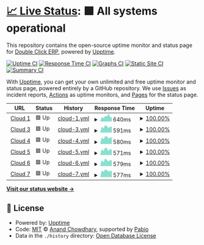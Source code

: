 # [📈 Live Status](https://demo.upptime.js.org): <!--live status--> **🟩 All systems operational**

This repository contains the open-source uptime monitor and status page for [Double Click ERP](https://www.doubleclick.com.eg/), powered by [Upptime](https://github.com/upptime/upptime).

[![Uptime CI](https://github.com/Double-Click-ERP/dccs/workflows/Uptime%20CI/badge.svg)](https://github.com/Double-Click-ERP/dccs/actions?query=workflow%3A%22Uptime+CI%22)
[![Response Time CI](https://github.com/Double-Click-ERP/dccs/workflows/Response%20Time%20CI/badge.svg)](https://github.com/Double-Click-ERP/dccs/actions?query=workflow%3A%22Response+Time+CI%22)
[![Graphs CI](https://github.com/Double-Click-ERP/dccs/workflows/Graphs%20CI/badge.svg)](https://github.com/Double-Click-ERP/dccs/actions?query=workflow%3A%22Graphs+CI%22)
[![Static Site CI](https://github.com/Double-Click-ERP/dccs/workflows/Static%20Site%20CI/badge.svg)](https://github.com/Double-Click-ERP/dccs/actions?query=workflow%3A%22Static+Site+CI%22)
[![Summary CI](https://github.com/Double-Click-ERP/dccs/workflows/Summary%20CI/badge.svg)](https://github.com/Double-Click-ERP/dccs/actions?query=workflow%3A%22Summary+CI%22)

With [Upptime](https://upptime.js.org), you can get your own unlimited and free uptime monitor and status page, powered entirely by a GitHub repository. We use [Issues](https://github.com/Double-Click-ERP/dccs/issues) as incident reports, [Actions](https://github.com/Double-Click-ERP/dccs/actions) as uptime monitors, and [Pages](https://demo.upptime.js.org) for the status page.

<!--start: status pages-->
<!-- This summary is generated by Upptime (https://github.com/upptime/upptime) -->
<!-- Do not edit this manually, your changes will be overwritten -->
<!-- prettier-ignore -->
| URL | Status | History | Response Time | Uptime |
| --- | ------ | ------- | ------------- | ------ |
| <img alt="" src="https://icons.duckduckgo.com/ip3/dc-cloud.de.doubleclick-erp.com.ico" height="13"> [Cloud 1](https://dc-cloud.de.doubleclick-erp.com/Cloud/) | 🟩 Up | [cloud-1.yml](https://github.com/Double-Click-ERP/dccs/commits/HEAD/history/cloud-1.yml) | <details><summary><img alt="Response time graph" src="./graphs/cloud-1/response-time-week.png" height="20"> 640ms</summary><br><a href="https://Double-Click-ERP.github.io/dccs/history/cloud-1"><img alt="Response time 622" src="https://img.shields.io/endpoint?url=https%3A%2F%2Fraw.githubusercontent.com%2FDouble-Click-ERP%2Fdccs%2FHEAD%2Fapi%2Fcloud-1%2Fresponse-time.json"></a><br><a href="https://Double-Click-ERP.github.io/dccs/history/cloud-1"><img alt="24-hour response time 547" src="https://img.shields.io/endpoint?url=https%3A%2F%2Fraw.githubusercontent.com%2FDouble-Click-ERP%2Fdccs%2FHEAD%2Fapi%2Fcloud-1%2Fresponse-time-day.json"></a><br><a href="https://Double-Click-ERP.github.io/dccs/history/cloud-1"><img alt="7-day response time 640" src="https://img.shields.io/endpoint?url=https%3A%2F%2Fraw.githubusercontent.com%2FDouble-Click-ERP%2Fdccs%2FHEAD%2Fapi%2Fcloud-1%2Fresponse-time-week.json"></a><br><a href="https://Double-Click-ERP.github.io/dccs/history/cloud-1"><img alt="30-day response time 616" src="https://img.shields.io/endpoint?url=https%3A%2F%2Fraw.githubusercontent.com%2FDouble-Click-ERP%2Fdccs%2FHEAD%2Fapi%2Fcloud-1%2Fresponse-time-month.json"></a><br><a href="https://Double-Click-ERP.github.io/dccs/history/cloud-1"><img alt="1-year response time 622" src="https://img.shields.io/endpoint?url=https%3A%2F%2Fraw.githubusercontent.com%2FDouble-Click-ERP%2Fdccs%2FHEAD%2Fapi%2Fcloud-1%2Fresponse-time-year.json"></a></details> | <details><summary><a href="https://Double-Click-ERP.github.io/dccs/history/cloud-1">100.00%</a></summary><a href="https://Double-Click-ERP.github.io/dccs/history/cloud-1"><img alt="All-time uptime 100.00%" src="https://img.shields.io/endpoint?url=https%3A%2F%2Fraw.githubusercontent.com%2FDouble-Click-ERP%2Fdccs%2FHEAD%2Fapi%2Fcloud-1%2Fuptime.json"></a><br><a href="https://Double-Click-ERP.github.io/dccs/history/cloud-1"><img alt="24-hour uptime 100.00%" src="https://img.shields.io/endpoint?url=https%3A%2F%2Fraw.githubusercontent.com%2FDouble-Click-ERP%2Fdccs%2FHEAD%2Fapi%2Fcloud-1%2Fuptime-day.json"></a><br><a href="https://Double-Click-ERP.github.io/dccs/history/cloud-1"><img alt="7-day uptime 100.00%" src="https://img.shields.io/endpoint?url=https%3A%2F%2Fraw.githubusercontent.com%2FDouble-Click-ERP%2Fdccs%2FHEAD%2Fapi%2Fcloud-1%2Fuptime-week.json"></a><br><a href="https://Double-Click-ERP.github.io/dccs/history/cloud-1"><img alt="30-day uptime 100.00%" src="https://img.shields.io/endpoint?url=https%3A%2F%2Fraw.githubusercontent.com%2FDouble-Click-ERP%2Fdccs%2FHEAD%2Fapi%2Fcloud-1%2Fuptime-month.json"></a><br><a href="https://Double-Click-ERP.github.io/dccs/history/cloud-1"><img alt="1-year uptime 100.00%" src="https://img.shields.io/endpoint?url=https%3A%2F%2Fraw.githubusercontent.com%2FDouble-Click-ERP%2Fdccs%2FHEAD%2Fapi%2Fcloud-1%2Fuptime-year.json"></a></details>
| <img alt="" src="https://icons.duckduckgo.com/ip3/dc-cloud3.de.doubleclick-erp.com.ico" height="13"> [Cloud 3](https://dc-cloud3.de.doubleclick-erp.com/Cloud/) | 🟩 Up | [cloud-3.yml](https://github.com/Double-Click-ERP/dccs/commits/HEAD/history/cloud-3.yml) | <details><summary><img alt="Response time graph" src="./graphs/cloud-3/response-time-week.png" height="20"> 591ms</summary><br><a href="https://Double-Click-ERP.github.io/dccs/history/cloud-3"><img alt="Response time 560" src="https://img.shields.io/endpoint?url=https%3A%2F%2Fraw.githubusercontent.com%2FDouble-Click-ERP%2Fdccs%2FHEAD%2Fapi%2Fcloud-3%2Fresponse-time.json"></a><br><a href="https://Double-Click-ERP.github.io/dccs/history/cloud-3"><img alt="24-hour response time 618" src="https://img.shields.io/endpoint?url=https%3A%2F%2Fraw.githubusercontent.com%2FDouble-Click-ERP%2Fdccs%2FHEAD%2Fapi%2Fcloud-3%2Fresponse-time-day.json"></a><br><a href="https://Double-Click-ERP.github.io/dccs/history/cloud-3"><img alt="7-day response time 591" src="https://img.shields.io/endpoint?url=https%3A%2F%2Fraw.githubusercontent.com%2FDouble-Click-ERP%2Fdccs%2FHEAD%2Fapi%2Fcloud-3%2Fresponse-time-week.json"></a><br><a href="https://Double-Click-ERP.github.io/dccs/history/cloud-3"><img alt="30-day response time 554" src="https://img.shields.io/endpoint?url=https%3A%2F%2Fraw.githubusercontent.com%2FDouble-Click-ERP%2Fdccs%2FHEAD%2Fapi%2Fcloud-3%2Fresponse-time-month.json"></a><br><a href="https://Double-Click-ERP.github.io/dccs/history/cloud-3"><img alt="1-year response time 560" src="https://img.shields.io/endpoint?url=https%3A%2F%2Fraw.githubusercontent.com%2FDouble-Click-ERP%2Fdccs%2FHEAD%2Fapi%2Fcloud-3%2Fresponse-time-year.json"></a></details> | <details><summary><a href="https://Double-Click-ERP.github.io/dccs/history/cloud-3">100.00%</a></summary><a href="https://Double-Click-ERP.github.io/dccs/history/cloud-3"><img alt="All-time uptime 100.00%" src="https://img.shields.io/endpoint?url=https%3A%2F%2Fraw.githubusercontent.com%2FDouble-Click-ERP%2Fdccs%2FHEAD%2Fapi%2Fcloud-3%2Fuptime.json"></a><br><a href="https://Double-Click-ERP.github.io/dccs/history/cloud-3"><img alt="24-hour uptime 100.00%" src="https://img.shields.io/endpoint?url=https%3A%2F%2Fraw.githubusercontent.com%2FDouble-Click-ERP%2Fdccs%2FHEAD%2Fapi%2Fcloud-3%2Fuptime-day.json"></a><br><a href="https://Double-Click-ERP.github.io/dccs/history/cloud-3"><img alt="7-day uptime 100.00%" src="https://img.shields.io/endpoint?url=https%3A%2F%2Fraw.githubusercontent.com%2FDouble-Click-ERP%2Fdccs%2FHEAD%2Fapi%2Fcloud-3%2Fuptime-week.json"></a><br><a href="https://Double-Click-ERP.github.io/dccs/history/cloud-3"><img alt="30-day uptime 100.00%" src="https://img.shields.io/endpoint?url=https%3A%2F%2Fraw.githubusercontent.com%2FDouble-Click-ERP%2Fdccs%2FHEAD%2Fapi%2Fcloud-3%2Fuptime-month.json"></a><br><a href="https://Double-Click-ERP.github.io/dccs/history/cloud-3"><img alt="1-year uptime 100.00%" src="https://img.shields.io/endpoint?url=https%3A%2F%2Fraw.githubusercontent.com%2FDouble-Click-ERP%2Fdccs%2FHEAD%2Fapi%2Fcloud-3%2Fuptime-year.json"></a></details>
| <img alt="" src="https://icons.duckduckgo.com/ip3/dc-cloud4.de.doubleclick-erp.com.ico" height="13"> [Cloud 4](https://dc-cloud4.de.doubleclick-erp.com/Cloud/) | 🟩 Up | [cloud-4.yml](https://github.com/Double-Click-ERP/dccs/commits/HEAD/history/cloud-4.yml) | <details><summary><img alt="Response time graph" src="./graphs/cloud-4/response-time-week.png" height="20"> 580ms</summary><br><a href="https://Double-Click-ERP.github.io/dccs/history/cloud-4"><img alt="Response time 568" src="https://img.shields.io/endpoint?url=https%3A%2F%2Fraw.githubusercontent.com%2FDouble-Click-ERP%2Fdccs%2FHEAD%2Fapi%2Fcloud-4%2Fresponse-time.json"></a><br><a href="https://Double-Click-ERP.github.io/dccs/history/cloud-4"><img alt="24-hour response time 607" src="https://img.shields.io/endpoint?url=https%3A%2F%2Fraw.githubusercontent.com%2FDouble-Click-ERP%2Fdccs%2FHEAD%2Fapi%2Fcloud-4%2Fresponse-time-day.json"></a><br><a href="https://Double-Click-ERP.github.io/dccs/history/cloud-4"><img alt="7-day response time 580" src="https://img.shields.io/endpoint?url=https%3A%2F%2Fraw.githubusercontent.com%2FDouble-Click-ERP%2Fdccs%2FHEAD%2Fapi%2Fcloud-4%2Fresponse-time-week.json"></a><br><a href="https://Double-Click-ERP.github.io/dccs/history/cloud-4"><img alt="30-day response time 543" src="https://img.shields.io/endpoint?url=https%3A%2F%2Fraw.githubusercontent.com%2FDouble-Click-ERP%2Fdccs%2FHEAD%2Fapi%2Fcloud-4%2Fresponse-time-month.json"></a><br><a href="https://Double-Click-ERP.github.io/dccs/history/cloud-4"><img alt="1-year response time 568" src="https://img.shields.io/endpoint?url=https%3A%2F%2Fraw.githubusercontent.com%2FDouble-Click-ERP%2Fdccs%2FHEAD%2Fapi%2Fcloud-4%2Fresponse-time-year.json"></a></details> | <details><summary><a href="https://Double-Click-ERP.github.io/dccs/history/cloud-4">100.00%</a></summary><a href="https://Double-Click-ERP.github.io/dccs/history/cloud-4"><img alt="All-time uptime 100.00%" src="https://img.shields.io/endpoint?url=https%3A%2F%2Fraw.githubusercontent.com%2FDouble-Click-ERP%2Fdccs%2FHEAD%2Fapi%2Fcloud-4%2Fuptime.json"></a><br><a href="https://Double-Click-ERP.github.io/dccs/history/cloud-4"><img alt="24-hour uptime 100.00%" src="https://img.shields.io/endpoint?url=https%3A%2F%2Fraw.githubusercontent.com%2FDouble-Click-ERP%2Fdccs%2FHEAD%2Fapi%2Fcloud-4%2Fuptime-day.json"></a><br><a href="https://Double-Click-ERP.github.io/dccs/history/cloud-4"><img alt="7-day uptime 100.00%" src="https://img.shields.io/endpoint?url=https%3A%2F%2Fraw.githubusercontent.com%2FDouble-Click-ERP%2Fdccs%2FHEAD%2Fapi%2Fcloud-4%2Fuptime-week.json"></a><br><a href="https://Double-Click-ERP.github.io/dccs/history/cloud-4"><img alt="30-day uptime 100.00%" src="https://img.shields.io/endpoint?url=https%3A%2F%2Fraw.githubusercontent.com%2FDouble-Click-ERP%2Fdccs%2FHEAD%2Fapi%2Fcloud-4%2Fuptime-month.json"></a><br><a href="https://Double-Click-ERP.github.io/dccs/history/cloud-4"><img alt="1-year uptime 100.00%" src="https://img.shields.io/endpoint?url=https%3A%2F%2Fraw.githubusercontent.com%2FDouble-Click-ERP%2Fdccs%2FHEAD%2Fapi%2Fcloud-4%2Fuptime-year.json"></a></details>
| <img alt="" src="https://icons.duckduckgo.com/ip3/dc-cloud5.de.doubleclick-erp.com.ico" height="13"> [Cloud 5](https://dc-cloud5.de.doubleclick-erp.com/Cloud/) | 🟩 Up | [cloud-5.yml](https://github.com/Double-Click-ERP/dccs/commits/HEAD/history/cloud-5.yml) | <details><summary><img alt="Response time graph" src="./graphs/cloud-5/response-time-week.png" height="20"> 571ms</summary><br><a href="https://Double-Click-ERP.github.io/dccs/history/cloud-5"><img alt="Response time 559" src="https://img.shields.io/endpoint?url=https%3A%2F%2Fraw.githubusercontent.com%2FDouble-Click-ERP%2Fdccs%2FHEAD%2Fapi%2Fcloud-5%2Fresponse-time.json"></a><br><a href="https://Double-Click-ERP.github.io/dccs/history/cloud-5"><img alt="24-hour response time 523" src="https://img.shields.io/endpoint?url=https%3A%2F%2Fraw.githubusercontent.com%2FDouble-Click-ERP%2Fdccs%2FHEAD%2Fapi%2Fcloud-5%2Fresponse-time-day.json"></a><br><a href="https://Double-Click-ERP.github.io/dccs/history/cloud-5"><img alt="7-day response time 571" src="https://img.shields.io/endpoint?url=https%3A%2F%2Fraw.githubusercontent.com%2FDouble-Click-ERP%2Fdccs%2FHEAD%2Fapi%2Fcloud-5%2Fresponse-time-week.json"></a><br><a href="https://Double-Click-ERP.github.io/dccs/history/cloud-5"><img alt="30-day response time 547" src="https://img.shields.io/endpoint?url=https%3A%2F%2Fraw.githubusercontent.com%2FDouble-Click-ERP%2Fdccs%2FHEAD%2Fapi%2Fcloud-5%2Fresponse-time-month.json"></a><br><a href="https://Double-Click-ERP.github.io/dccs/history/cloud-5"><img alt="1-year response time 559" src="https://img.shields.io/endpoint?url=https%3A%2F%2Fraw.githubusercontent.com%2FDouble-Click-ERP%2Fdccs%2FHEAD%2Fapi%2Fcloud-5%2Fresponse-time-year.json"></a></details> | <details><summary><a href="https://Double-Click-ERP.github.io/dccs/history/cloud-5">100.00%</a></summary><a href="https://Double-Click-ERP.github.io/dccs/history/cloud-5"><img alt="All-time uptime 100.00%" src="https://img.shields.io/endpoint?url=https%3A%2F%2Fraw.githubusercontent.com%2FDouble-Click-ERP%2Fdccs%2FHEAD%2Fapi%2Fcloud-5%2Fuptime.json"></a><br><a href="https://Double-Click-ERP.github.io/dccs/history/cloud-5"><img alt="24-hour uptime 100.00%" src="https://img.shields.io/endpoint?url=https%3A%2F%2Fraw.githubusercontent.com%2FDouble-Click-ERP%2Fdccs%2FHEAD%2Fapi%2Fcloud-5%2Fuptime-day.json"></a><br><a href="https://Double-Click-ERP.github.io/dccs/history/cloud-5"><img alt="7-day uptime 100.00%" src="https://img.shields.io/endpoint?url=https%3A%2F%2Fraw.githubusercontent.com%2FDouble-Click-ERP%2Fdccs%2FHEAD%2Fapi%2Fcloud-5%2Fuptime-week.json"></a><br><a href="https://Double-Click-ERP.github.io/dccs/history/cloud-5"><img alt="30-day uptime 100.00%" src="https://img.shields.io/endpoint?url=https%3A%2F%2Fraw.githubusercontent.com%2FDouble-Click-ERP%2Fdccs%2FHEAD%2Fapi%2Fcloud-5%2Fuptime-month.json"></a><br><a href="https://Double-Click-ERP.github.io/dccs/history/cloud-5"><img alt="1-year uptime 100.00%" src="https://img.shields.io/endpoint?url=https%3A%2F%2Fraw.githubusercontent.com%2FDouble-Click-ERP%2Fdccs%2FHEAD%2Fapi%2Fcloud-5%2Fuptime-year.json"></a></details>
| <img alt="" src="https://icons.duckduckgo.com/ip3/dc-cloud6.de.doubleclick-erp.com.ico" height="13"> [Cloud 6](https://dc-cloud6.de.doubleclick-erp.com/Cloud/) | 🟩 Up | [cloud-6.yml](https://github.com/Double-Click-ERP/dccs/commits/HEAD/history/cloud-6.yml) | <details><summary><img alt="Response time graph" src="./graphs/cloud-6/response-time-week.png" height="20"> 579ms</summary><br><a href="https://Double-Click-ERP.github.io/dccs/history/cloud-6"><img alt="Response time 553" src="https://img.shields.io/endpoint?url=https%3A%2F%2Fraw.githubusercontent.com%2FDouble-Click-ERP%2Fdccs%2FHEAD%2Fapi%2Fcloud-6%2Fresponse-time.json"></a><br><a href="https://Double-Click-ERP.github.io/dccs/history/cloud-6"><img alt="24-hour response time 573" src="https://img.shields.io/endpoint?url=https%3A%2F%2Fraw.githubusercontent.com%2FDouble-Click-ERP%2Fdccs%2FHEAD%2Fapi%2Fcloud-6%2Fresponse-time-day.json"></a><br><a href="https://Double-Click-ERP.github.io/dccs/history/cloud-6"><img alt="7-day response time 579" src="https://img.shields.io/endpoint?url=https%3A%2F%2Fraw.githubusercontent.com%2FDouble-Click-ERP%2Fdccs%2FHEAD%2Fapi%2Fcloud-6%2Fresponse-time-week.json"></a><br><a href="https://Double-Click-ERP.github.io/dccs/history/cloud-6"><img alt="30-day response time 546" src="https://img.shields.io/endpoint?url=https%3A%2F%2Fraw.githubusercontent.com%2FDouble-Click-ERP%2Fdccs%2FHEAD%2Fapi%2Fcloud-6%2Fresponse-time-month.json"></a><br><a href="https://Double-Click-ERP.github.io/dccs/history/cloud-6"><img alt="1-year response time 553" src="https://img.shields.io/endpoint?url=https%3A%2F%2Fraw.githubusercontent.com%2FDouble-Click-ERP%2Fdccs%2FHEAD%2Fapi%2Fcloud-6%2Fresponse-time-year.json"></a></details> | <details><summary><a href="https://Double-Click-ERP.github.io/dccs/history/cloud-6">100.00%</a></summary><a href="https://Double-Click-ERP.github.io/dccs/history/cloud-6"><img alt="All-time uptime 99.88%" src="https://img.shields.io/endpoint?url=https%3A%2F%2Fraw.githubusercontent.com%2FDouble-Click-ERP%2Fdccs%2FHEAD%2Fapi%2Fcloud-6%2Fuptime.json"></a><br><a href="https://Double-Click-ERP.github.io/dccs/history/cloud-6"><img alt="24-hour uptime 100.00%" src="https://img.shields.io/endpoint?url=https%3A%2F%2Fraw.githubusercontent.com%2FDouble-Click-ERP%2Fdccs%2FHEAD%2Fapi%2Fcloud-6%2Fuptime-day.json"></a><br><a href="https://Double-Click-ERP.github.io/dccs/history/cloud-6"><img alt="7-day uptime 100.00%" src="https://img.shields.io/endpoint?url=https%3A%2F%2Fraw.githubusercontent.com%2FDouble-Click-ERP%2Fdccs%2FHEAD%2Fapi%2Fcloud-6%2Fuptime-week.json"></a><br><a href="https://Double-Click-ERP.github.io/dccs/history/cloud-6"><img alt="30-day uptime 100.00%" src="https://img.shields.io/endpoint?url=https%3A%2F%2Fraw.githubusercontent.com%2FDouble-Click-ERP%2Fdccs%2FHEAD%2Fapi%2Fcloud-6%2Fuptime-month.json"></a><br><a href="https://Double-Click-ERP.github.io/dccs/history/cloud-6"><img alt="1-year uptime 99.88%" src="https://img.shields.io/endpoint?url=https%3A%2F%2Fraw.githubusercontent.com%2FDouble-Click-ERP%2Fdccs%2FHEAD%2Fapi%2Fcloud-6%2Fuptime-year.json"></a></details>
| <img alt="" src="https://icons.duckduckgo.com/ip3/dc-cloud7.de.doubleclick-erp.com.ico" height="13"> [Cloud 7](https://dc-cloud7.de.doubleclick-erp.com/Cloud/) | 🟩 Up | [cloud-7.yml](https://github.com/Double-Click-ERP/dccs/commits/HEAD/history/cloud-7.yml) | <details><summary><img alt="Response time graph" src="./graphs/cloud-7/response-time-week.png" height="20"> 577ms</summary><br><a href="https://Double-Click-ERP.github.io/dccs/history/cloud-7"><img alt="Response time 556" src="https://img.shields.io/endpoint?url=https%3A%2F%2Fraw.githubusercontent.com%2FDouble-Click-ERP%2Fdccs%2FHEAD%2Fapi%2Fcloud-7%2Fresponse-time.json"></a><br><a href="https://Double-Click-ERP.github.io/dccs/history/cloud-7"><img alt="24-hour response time 563" src="https://img.shields.io/endpoint?url=https%3A%2F%2Fraw.githubusercontent.com%2FDouble-Click-ERP%2Fdccs%2FHEAD%2Fapi%2Fcloud-7%2Fresponse-time-day.json"></a><br><a href="https://Double-Click-ERP.github.io/dccs/history/cloud-7"><img alt="7-day response time 577" src="https://img.shields.io/endpoint?url=https%3A%2F%2Fraw.githubusercontent.com%2FDouble-Click-ERP%2Fdccs%2FHEAD%2Fapi%2Fcloud-7%2Fresponse-time-week.json"></a><br><a href="https://Double-Click-ERP.github.io/dccs/history/cloud-7"><img alt="30-day response time 543" src="https://img.shields.io/endpoint?url=https%3A%2F%2Fraw.githubusercontent.com%2FDouble-Click-ERP%2Fdccs%2FHEAD%2Fapi%2Fcloud-7%2Fresponse-time-month.json"></a><br><a href="https://Double-Click-ERP.github.io/dccs/history/cloud-7"><img alt="1-year response time 556" src="https://img.shields.io/endpoint?url=https%3A%2F%2Fraw.githubusercontent.com%2FDouble-Click-ERP%2Fdccs%2FHEAD%2Fapi%2Fcloud-7%2Fresponse-time-year.json"></a></details> | <details><summary><a href="https://Double-Click-ERP.github.io/dccs/history/cloud-7">100.00%</a></summary><a href="https://Double-Click-ERP.github.io/dccs/history/cloud-7"><img alt="All-time uptime 100.00%" src="https://img.shields.io/endpoint?url=https%3A%2F%2Fraw.githubusercontent.com%2FDouble-Click-ERP%2Fdccs%2FHEAD%2Fapi%2Fcloud-7%2Fuptime.json"></a><br><a href="https://Double-Click-ERP.github.io/dccs/history/cloud-7"><img alt="24-hour uptime 100.00%" src="https://img.shields.io/endpoint?url=https%3A%2F%2Fraw.githubusercontent.com%2FDouble-Click-ERP%2Fdccs%2FHEAD%2Fapi%2Fcloud-7%2Fuptime-day.json"></a><br><a href="https://Double-Click-ERP.github.io/dccs/history/cloud-7"><img alt="7-day uptime 100.00%" src="https://img.shields.io/endpoint?url=https%3A%2F%2Fraw.githubusercontent.com%2FDouble-Click-ERP%2Fdccs%2FHEAD%2Fapi%2Fcloud-7%2Fuptime-week.json"></a><br><a href="https://Double-Click-ERP.github.io/dccs/history/cloud-7"><img alt="30-day uptime 100.00%" src="https://img.shields.io/endpoint?url=https%3A%2F%2Fraw.githubusercontent.com%2FDouble-Click-ERP%2Fdccs%2FHEAD%2Fapi%2Fcloud-7%2Fuptime-month.json"></a><br><a href="https://Double-Click-ERP.github.io/dccs/history/cloud-7"><img alt="1-year uptime 100.00%" src="https://img.shields.io/endpoint?url=https%3A%2F%2Fraw.githubusercontent.com%2FDouble-Click-ERP%2Fdccs%2FHEAD%2Fapi%2Fcloud-7%2Fuptime-year.json"></a></details>

<!--end: status pages-->

[**Visit our status website →**](https://demo.upptime.js.org)

## 📄 License

- Powered by: [Upptime](https://github.com/upptime/upptime)
- Code: [MIT](./LICENSE) © [Anand Chowdhary](https://anandchowdhary.com), supported by [Pabio](https://pabio.com)
- Data in the `./history` directory: [Open Database License](https://opendatacommons.org/licenses/odbl/1-0/)
